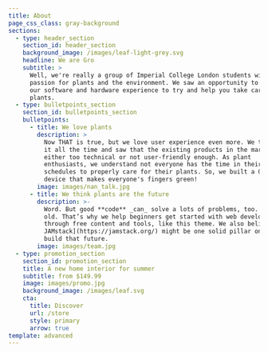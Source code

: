 ```yaml
---
title: About
page_css_class: gray-background
sections:
  - type: header_section
    section_id: header_section
    background_image: /images/leaf-light-grey.svg
    headline: We are Gro
    subtitle: >
      Well, we're really a group of Imperial College London students with a
      passion for plants and the environment. We saw an opportunity to combine
      our software and hardware experience to try and help you take care of your
      plants.
  - type: bulletpoints_section
    section_id: bulletpoints_section
    bulletpoints:
      - title: We love plants
        description: >
          Now THAT is true, but we love user experience even more. We talk about
          it all the time and saw that the existing products in the market were
          either too technical or not user-friendly enough. As plant
          enthusiasts, we understand not everyone has the time in their busy
          schedules to properly care for their plants. So, we built a Gro - a
          device that makes everyone's fingers green!
        image: images/nan_talk.jpg
      - title: We think plants are the future
        description: >-
          Word. But good **code** _can_ solve a lots of problems, too. New _and_
          old. That’s why we help beginners get started with web development
          through free content and tools, like this theme. We also believe [the
          JAMstack](https://jamstack.org/) might be one solid pillar on which we
          build that future.
        image: images/team.jpg
  - type: promotion_section
    section_id: promotion_section
    title: A new home interior for summer
    subtitle: from $149.99
    image: images/promo.jpg
    background_image: /images/leaf.svg
    cta:
      title: Discover
      url: /store
      style: primary
      arrow: true
template: advanced
---
```


